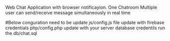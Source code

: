Web Chat Application with browser notificayion.
One Chatroom 
Multiple user can send/receive message simultaneously in real time

#Below conguration need to be update
js/config.js file update with firebase credentials
php/config.php update with your server database credentils
run the db/chat.sql
